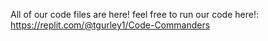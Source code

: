 All of our code files are here!
feel free to run our code here!: https://replit.com/@tgurley1/Code-Commanders
